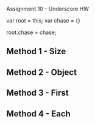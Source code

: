 Assignment 10 - Underscore HW

var root = this;
var chase = {}

root.chase = chase;

Method 1 - Size
---
Method 2 - Object
---
Method 3 - First
---
Method 4 - Each
---
